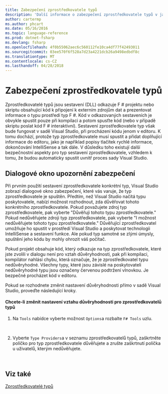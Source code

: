 ```yaml
---
title: Zabezpečení zprostředkovatele typů
description: 'Další informace o zabezpečení zprostředkovatele typů v jazyce F #, včetně toho, jak chcete-li změnit nastavení vztahu důvěryhodnosti pro zprostředkovatele typů.'
author: cartermp
ms.author: phcart
ms.date: 05/16/2016
ms.topic: language-reference
ms.prod: dotnet-fsharp
ms.devlang: fsharp
ms.openlocfilehash: 4f0b55062aec6c560112fe10ca4df77f42493011
ms.sourcegitcommit: 03ee570f6f528a7d23a4221dcb26a9498edbdf8c
ms.translationtype: MT
ms.contentlocale: cs-CZ
ms.lasthandoff: 04/28/2018
---
```

# <a name="type-provider-security"></a>Zabezpečení zprostředkovatele typů

Zprostředkovatelé typů jsou sestavení (DLL) odkazuje F # projektu nebo skriptu obsahující kód k připojení k externím zdrojům dat a prezentovat informace o typu prostředí typ F #. Kód v odkazovaných sestaveních je obvykle spustit pouze při kompilaci a potom spusťte kód (nebo v případě skriptu poslat kód F # interaktivní). Sestavení zprostředkovatele typ však bude fungovat v sadě Visual Studio, při procházení kódu jenom v editoru. K tomu dochází, protože typ zprostředkovatele musí spustit a přidat doplňující informace do editoru, jako je například popisy tlačítek rychlé informace, dokončování IntelliSense a tak dále. V důsledku toho existují další bezpečnostní aspekty pro typ sestavení zprostředkovatele, vzhledem k tomu, že budou automaticky spustit uvnitř proces sady Visual Studio.


## <a name="security-warning-dialog"></a>Dialogové okno upozornění zabezpečení
Při prvním použití sestavení zprostředkovatele konkrétní typ, Visual Studio zobrazí dialogové okno zabezpečení, které vás varuje, že typ zprostředkovatele je spuštěn. Předtím, než Visual Studio načítá typu poskytovatele, nabízí možnost rozhodnout, zda důvěřovat tohoto konkrétního zprostředkovatele. Pokud považujete zdroj typ zprostředkovatele, pak vyberte "Důvěřuji tohoto typu zprostředkovatele." Pokud nedůvěřujete zdroji typ zprostředkovatele, pak vyberte "I možnost nedůvěřujete tohoto typu zprostředkovatele." Důvěřující zprostředkovatel umožňuje ho spustit v prostředí Visual Studio a poskytovat technologii IntelliSense a sestavení funkce. Ale pokud typ samotné se zlými úmysly, spuštění jeho kódu by mohly ohrozit váš počítač.

Pokud projekt obsahuje kód, který odkazuje na typ zprostředkovatele, které jste zvolili v dialogu není pro vztah důvěryhodnosti, pak při kompilaci, kompilátor nahlásí chybu, která označuje, že je zprostředkovatel typu nedůvěryhodné. Všechny typy, které jsou závislé na poskytovateli nedůvěryhodné typu jsou označeny červenou podtržení vlnovkou. Je bezpečné procházet kód v editoru.

Pokud se rozhodnete změnit nastavení důvěryhodnosti přímo v sadě Visual Studio, proveďte následující kroky.


#### <a name="to-change-the-trust-settings-for-type-providers"></a>Chcete-li změnit nastavení vztahu důvěryhodnosti pro zprostředkovatelů typů

1. Na `Tools` nabídce vyberte možnost `Options`a rozbalte `F# Tools` uzlu.
<br />

2. Vyberte `Type Providers`a v seznamu zprostředkovatelů typů, zaškrtněte políčko pro typ zprostředkovatele důvěřujete a zrušte zaškrtnutí políčka u uživatelů, kterým nedůvěřujete.
<br />


## <a name="see-also"></a>Viz také
[Zprostředkovatelé typů](index.md)

